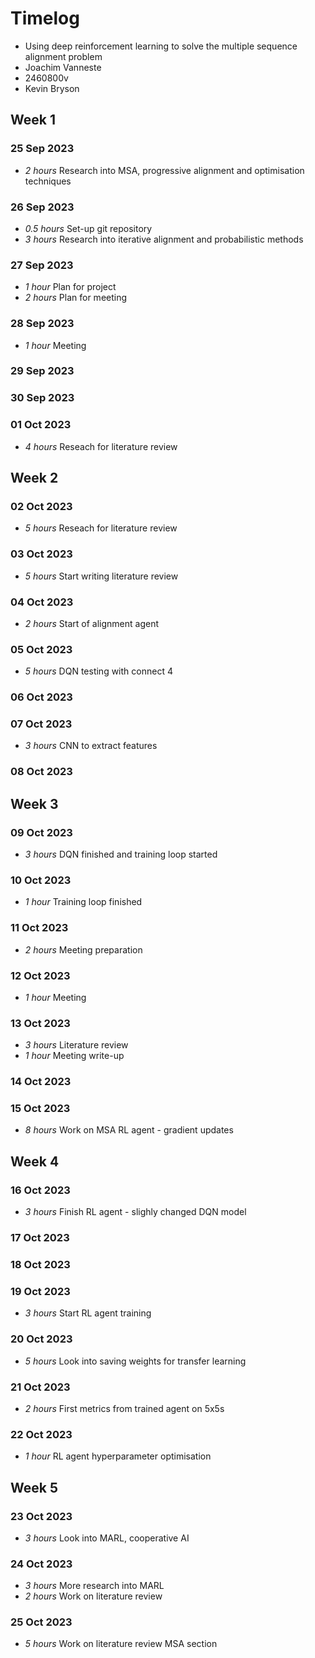 # Timelog

* Using deep reinforcement learning to solve the multiple sequence alignment problem
* Joachim Vanneste
* 2460800v
* Kevin Bryson


## Week 1

### 25 Sep 2023
* *2 hours* Research into MSA, progressive alignment and optimisation techniques 

### 26 Sep 2023
* *0.5 hours* Set-up git repository 
* *3 hours* Research into iterative alignment and probabilistic methods  

### 27 Sep 2023
* *1 hour* Plan for project
* *2 hours* Plan for meeting

### 28 Sep 2023
* *1 hour* Meeting

### 29 Sep 2023

### 30 Sep 2023

### 01 Oct 2023
* *4 hours* Reseach for literature review

## Week 2

### 02 Oct 2023
* *5 hours* Reseach for literature review

### 03 Oct 2023
* *5 hours* Start writing literature review 

### 04 Oct 2023
* *2 hours* Start of alignment agent 

### 05 Oct 2023
* *5 hours* DQN testing with connect 4 

### 06 Oct 2023

### 07 Oct 2023
* *3 hours* CNN to extract features 

### 08 Oct 2023

## Week 3

### 09 Oct 2023
* *3 hours* DQN finished and training loop started

### 10 Oct 2023
* *1 hour* Training loop finished 

### 11 Oct 2023
* *2 hours* Meeting preparation 

### 12 Oct 2023
* *1 hour* Meeting

### 13 Oct 2023
* *3 hours* Literature review
* *1 hour* Meeting write-up

### 14 Oct 2023

### 15 Oct 2023
* *8 hours* Work on MSA RL agent - gradient updates

## Week 4

### 16 Oct 2023
* *3 hours* Finish RL agent - slighly changed DQN model

### 17 Oct 2023

### 18 Oct 2023

### 19 Oct 2023
* *3 hours* Start RL agent training 

### 20 Oct 2023
* *5 hours* Look into saving weights for transfer learning 

### 21 Oct 2023
* *2 hours* First metrics from trained agent on 5x5s

### 22 Oct 2023
* *1 hour* RL agent hyperparameter optimisation 

## Week 5

### 23 Oct 2023
* *3 hours* Look into MARL, cooperative AI

### 24 Oct 2023
* *3 hours* More research into MARL 
* *2 hours* Work on literature review

### 25 Oct 2023
* *5 hours* Work on literature review MSA section 

